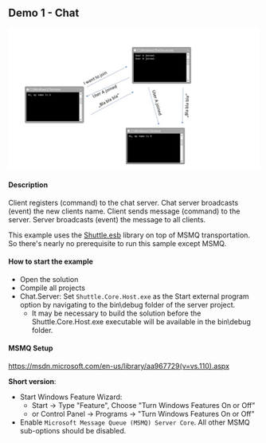 ## Demo 1 - Chat

![overview](sample.jpg)

#### Description
Client registers (command) to the chat server. Chat server broadcasts (event) the new clients name.
Client sends message (command) to the server. Server broadcasts (event) the message to all clients.

This example uses the [Shuttle.esb](https://github.com/Shuttle/shuttle-esb) library on top of MSMQ transportation.
So there's nearly no prerequisite to run this sample except MSMQ.

#### How to start the example

* Open the solution
* Compile all projects
* Chat.Server: Set `Shuttle.Core.Host.exe` as the Start external program option by navigating to the bin\debug folder of the server project.
	* It may be necessary to build the solution before the Shuttle.Core.Host.exe executable will be available in the bin\debug folder.

#### MSMQ Setup
https://msdn.microsoft.com/en-us/library/aa967729(v=vs.110).aspx

__Short version__:
* Start Windows Feature Wizard:
  * Start -> Type "Feature", Choose "Turn Windows Features On or Off"
  * or Control Panel -> Programs -> "Turn Windows Features On or Off"
* Enable `Microsoft Message Queue (MSMQ) Server Core`. All other MSMQ sub-options should be disabled.
